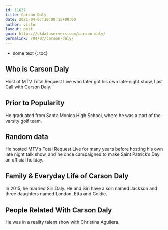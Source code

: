```yaml
---
id: 11637
title: Carson Daly
date: 2021-04-07T10:00:15+00:00
author: victor
layout: post
guid: https://ukdataservers.com/carson-daly/
permalink: /04/07/carson-daly/
---
```


* some text
{: toc}


## Who is Carson Daly



Host of MTV Total Request Live who later got his own late-night show, Last Call with Carson Daly.

                
                
                
## Prior to Popularity



He graduated from Santa Monica High School, where he was a part of the varsity golf team.

                
                
                
## Random data



He hosted MTV&#8217;s Total Request Live for many years before hosting his own late night talk show, and he once campaigned to make Saint Patrick&#8217;s Day an official holiday.

                
                
                
## Family & Everyday Life of Carson Daly



In 2015, he married Siri Daly. He and Siri have a son named Jackson and three daughters named London, Etta and Goldie.

                
                
                
## People Related With Carson Daly



He was in a reality talent show with Christina Aguilera.

                
              
            
          
          
          